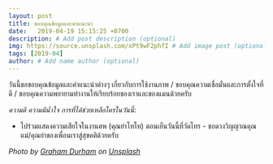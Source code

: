 ```yaml
---
layout: post
title: ขอบคุณข้อมูลและคำแนะนำ
date:   2019-04-19 15:15:25 +0700
description: # Add post description (optional)
img: https://source.unsplash.com/xPt9wF2phfI # Add image post (optional)
tags: [2019-04]
author: # Add name author (optional)
---
```

วันนี้ขอขอบคุณข้อมูลและคำแนะนำต่างๆ เกี่ยวกับการใช้งานภาพ / ขอบคุณความเชื่อมั่นและการตั้งใจที่ดี / ขอบคุณความพยายามทำงานให้เรียบร้อยของเราและของแมนด้วยครับ <i class="fa fa-child" style="color:plum"></i>

*ความดี ความมีน้ำใจ การที่ได้ช่วยเหลือใครในวันนี้*:
- ไปร่วมแสดงความเสียใจในงานศพ (คุณย่าโทโท) ตอนเย็นวันนี้ที่วัดไทร - ขอดวงวิญญาณคุณแม่/คุณย่าของเพื่อนเราสู่สุขคติด้วยครับ

*Photo by [Graham Durham](https://unsplash.com/@grahamdurham) on [Unsplash](https://unsplash.com)*
